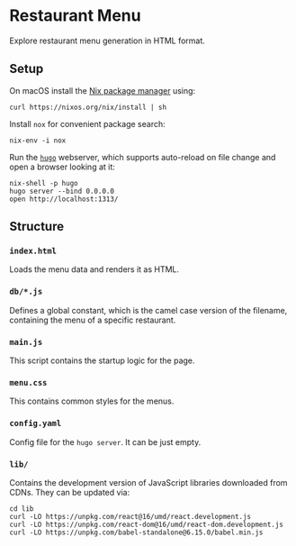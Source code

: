 # Restaurant Menu

Explore restaurant menu generation in HTML format.

## Setup

On macOS install the [Nix package manager](https://nixos.org/nix/) using:

```
curl https://nixos.org/nix/install | sh
```

Install `nox` for convenient package search:
 
```
nix-env -i nox
```

Run the [`hugo`](https://gohugo.io/commands/hugo_server/) webserver,
which supports auto-reload on file change and open a browser looking at it:

```
nix-shell -p hugo
hugo server --bind 0.0.0.0
open http://localhost:1313/
```

## Structure

### `index.html`

Loads the menu data and renders it as HTML.

### `db/*.js`

Defines a global constant, which is the camel case version
of the filename, containing the menu of a specific restaurant.

### `main.js`

This script contains the startup logic for the page.

### `menu.css`

This contains common styles for the menus.

### `config.yaml`

Config file for the `hugo server`. It can be just empty.

### `lib/`

Contains the development version of JavaScript libraries downloaded
from CDNs. They can be updated via:

```
cd lib
curl -LO https://unpkg.com/react@16/umd/react.development.js
curl -LO https://unpkg.com/react-dom@16/umd/react-dom.development.js
curl -LO https://unpkg.com/babel-standalone@6.15.0/babel.min.js
```

